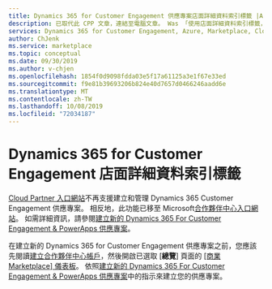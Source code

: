 ```yaml
---
title: Dynamics 365 for Customer Engagement 供應專案店面詳細資料索引標籤 |Azure Marketplace
description: 已取代此 CPP 文章，連結至電腦文章。 Was 「使用店面詳細資料索引標籤，以指定 Dynamics 365 for Customer Engagement 供應專案的銷售與行銷資訊。」
services: Dynamics 365 for Customer Engagement, Azure, Marketplace, Cloud Partner Portal, AppSource
author: ChJenk
ms.service: marketplace
ms.topic: conceptual
ms.date: 09/30/2019
ms.author: v-chjen
ms.openlocfilehash: 1854f0d9098fdda03e5f17a61125a3e1f67e33ed
ms.sourcegitcommit: f9e81b39693206b824e40d7657d0466246aadd6e
ms.translationtype: MT
ms.contentlocale: zh-TW
ms.lasthandoff: 10/08/2019
ms.locfileid: "72034187"
---
```

# <a name="dynamics-365-for-customer-engagement-storefront-details-tab"></a>Dynamics 365 for Customer Engagement 店面詳細資料索引標籤

[Cloud Partner 入口網站](https://cloudpartner.azure.com/)不再支援建立和管理 Dynamics 365 Customer Engagement 供應專案。 相反地，此功能已移至 Microsoft[合作夥伴中心入口網站](https://partner.microsoft.com/)。 如需詳細資訊，請參閱[建立新的 Dynamics 365 For Customer Engagement & PowerApps 供應專案](https://docs.microsoft.com/azure/marketplace/partner-center-portal/create-new-customer-engagement-offer)。

在建立新的 Dynamics 365 for Customer Engagement 供應專案之前，您應該先閱讀[建立合作夥伴中心帳戶](https://docs.microsoft.com/azure/marketplace/partner-center-portal/create-account)，然後開啟已選取 [**總覽**] 頁面的 [[商業 Marketplace] 儀表板](https://partner.microsoft.com/dashboard/directory)。 依照[建立新的 Dynamics 365 For Customer Engagement & PowerApps 供應專案](https://docs.microsoft.com/azure/marketplace/partner-center-portal/create-new-customer-engagement-offer)中的指示來建立您的供應專案。
